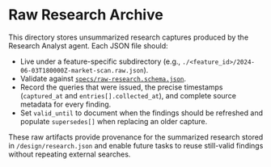 # Raw Research Archive

This directory stores unsummarized research captures produced by the Research Analyst agent. Each JSON file should:

- Live under a feature-specific subdirectory (e.g., `./<feature_id>/2024-06-03T180000Z-market-scan.raw.json`).
- Validate against [`specs/raw-research.schema.json`](../specs/raw-research.schema.json).
- Record the queries that were issued, the precise timestamps (`captured_at` and `entries[].collected_at`), and complete source metadata for every finding.
- Set `valid_until` to document when the findings should be refreshed and populate `supersedes[]` when replacing an older capture.

These raw artifacts provide provenance for the summarized research stored in `/design/research.json` and enable future tasks to reuse still-valid findings without repeating external searches.
